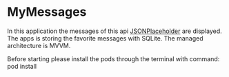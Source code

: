 # MyMessages

In this application the messages of this api [JSONPlaceholder](https://jsonplaceholder.typicode.com) are displayed. 
The apps is storing the favorite messages with SQLite. 
The managed architecture is MVVM.

Before starting please install the pods through the terminal with command:
pod install
